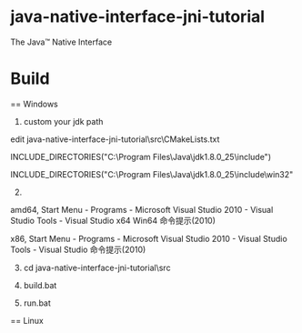 # java-native-interface-jni-tutorial
The Java™ Native Interface

# Build

== Windows

1. custom your jdk path

edit java-native-interface-jni-tutorial\src\CMakeLists.txt

  INCLUDE_DIRECTORIES("C:\\Program Files\\Java\\jdk1.8.0_25\\include")
  
  INCLUDE_DIRECTORIES("C:\\Program Files\\Java\\jdk1.8.0_25\\include\\win32"

2. 
  amd64, 
  Start Menu - Programs - Microsoft Visual Studio 2010 
        - Visual Studio Tools - Visual Studio x64 Win64 命令提示(2010)

  x86, 
  Start Menu - Programs - Microsoft Visual Studio 2010 
        - Visual Studio Tools - Visual Studio 命令提示(2010)
        
3. cd java-native-interface-jni-tutorial\src

4. build.bat

5. run.bat

== Linux
